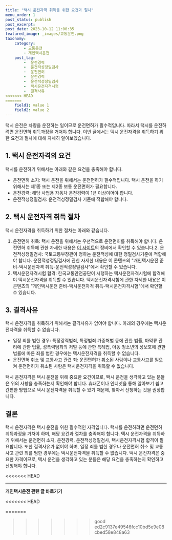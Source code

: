 ```yaml
---
title: "택시 운전자격 취득을 위한 요건과 절차"
menu_order: 1
post_status: publish
post_excerpt: 
post_date: 2023-10-12 11:00:35
featured_image: _images/교통운전.png
taxonomy:
    category:
        - 교통운전
        - 개인택시운전
    post_tag:
        -  운전경력
        -  운전적성정밀검사
        -  운전면허
        -  운전경력
        -  운전적성정밀검사
        -  택시운전자격시험
        -  결격사유
<<<<<<< HEAD
=======
    field1: value 1
    field2: value 2
---
```



택시 운전은 차량을 운전하는 일이므로 운전면허가 필수적입니다. 따라서 택시를 운전하려면 운전면허 취득과정을 거쳐야 합니다. 이번 글에서는 택시 운전자격을 취득하기 위한 요건과 절차에 대해 자세히 알아보겠습니다.

## 1. 택시 운전자격의 요건

택시를 운전하기 위해서는 아래와 같은 요건을 충족해야 합니다.

- 운전면허 소지: 택시 운전을 위해서는 운전면허가 필수적입니다. 택시 운전을 하기 위해서는 제1종 또는 제2종 보통 운전면허가 필요합니다.
- 운전경력: 해당 사업용 자동차 운전경력이 1년 이상이어야 합니다.
- 운전적성정밀검사: 운전적성정밀검사 기준에 적합해야 합니다.

## 2. 택시 운전자격 취득 절차

택시 운전자격을 취득하기 위한 절차는 아래와 같습니다.

1. 운전면허 취득: 택시 운전을 위해서는 우선적으로 운전면허를 취득해야 합니다. 운전면허 취득에 관한 자세한 내용은 [이 사이트](https://egov.kotsa.or.kr/portal/contents.do?menuCode=01050400)의 정비에서 확인할 수 있습니다.2. 운전적성정밀검사: 국토교통부장관이 정하는 운전적성에 대한 정밀검사기준에 적합해야 합니다. 운전적성정밀검사에 관한 자세한 내용은 이 콘텐츠의 "개인택시운전 준비-택시운전자격 취득-운전적성정밀검사"에서 확인할 수 있습니다.
3. 택시운전자격시험 합격: 한국교통안전공단이 시행하는 택시운전자격시험에 합격해야 택시운전자격을 취득할 수 있습니다. 택시운전자격시험에 관한 자세한 내용은 이 콘텐츠의 "개인택시운전 준비-택시운전자격 취득-택시운전자격시험"에서 확인할 수 있습니다.

## 3. 결격사유

택시 운전자격을 취득하기 위해서는 결격사유가 없어야 합니다. 아래의 경우에는 택시운전자격을 취득할 수 없습니다.

- 일정 죄를 범한 경우: 특정강력범죄, 특정범죄 가중처벌 등에 관한 법률, 마약류 관리에 관한 법률, 성폭력범죄의 처벌 등에 관한 특례법, 아동·청소년의 성보호에 관한 법률에 따른 죄를 범한 경우에는 택시운전자격을 취득할 수 없습니다.
- 운전면허 취소 및 교통사고 관련 죄: 운전면허가 취소된 사람이나 교통사고를 일으켜 운전면허가 취소된 사람은 택시운전자격을 취득할 수 없습니다.

택시 운전자격은 택시 운전을 위해 중요한 요건이므로, 택시 운전을 생각하고 있는 분들은 위의 사항을 충족하는지 확인해야 합니다. 휴대폰이나 인터넷을 통해 알아보기 쉽고 간편한 방법으로 택시 운전자격을 취득할 수 있기 때문에, 찾아서 신청하는 것을 권장합니다.

## 결론

택시 운전자격은 택시 운전을 위한 필수적인 자격입니다. 택시를 운전하려면 운전면허 취득과정을 거쳐야 하며, 해당 요건과 절차를 충족해야 합니다. 택시 운전자격을 취득하기 위해서는 운전면허 소지, 운전경력, 운전적성정밀검사, 택시운전자격시험 합격이 필요합니다. 또한 결격사유가 없어야 하며, 일정 죄를 범한 경우나 운전면허 취소 및 교통사고 관련 죄를 범한 경우에는 택시운전자격을 취득할 수 없습니다. 택시 운전자격은 중요한 자격이므로, 택시 운전을 생각하고 있는 분들은 해당 요건을 충족하는지 확인하고 신청해야 합니다.


<<<<<<< HEAD


<!-- wp:separator -->
<hr class="wp-block-separator has-alpha-channel-opacity"/>
<!-- /wp:separator -->

<!-- wp:group {"backgroundColor":"base","layout":{"type":"constrained"}} -->
<div class="wp-block-group has-base-background-color has-background"><!-- wp:paragraph {"align":"center","fontSize":"large"} -->
<p class="has-text-align-center has-large-font-size"><strong>개인택시운전 관련 글 바로가기</strong></p>
<!-- /wp:paragraph -->


<!-- wp:latest-posts
{"categories":[{"id":1441,"count":19,"description":"","link":"https://uknowlaw.com/category/%ea%b0%9c%ec%9d%b8%ed%83%9d%ec%8b%9c%ec%9a%b4%ec%a0%84/","name":"개인택시운전","slug":"개인택시운전","taxonomy":"category","parent":0,"meta":[],"_links":{"self":[{"href":"https://uknowlaw.com/wp-json/wp/v2/categories/1441"}],"collection":[{"href":"https://uknowlaw.com/wp-json/wp/v2/categories"}],"about":[{"href":"https://uknowlaw.com/wp-json/wp/v2/taxonomies/category"}],"wp:post_type":[{"href":"https://uknowlaw.com/wp-json/wp/v2/posts?categories=1441"}],"curies":[{"name":"wp","href":"https://api.w.org/{rel}","templated":true}]}}],"postsToShow":100,"excerptLength":28,"postLayout":"grid","columns":2,"featuredImageAlign":"left","featuredImageSizeSlug":"large","fontSize":"medium"} /--></div>
<<<<<<< HEAD
<!-- /wp:group -->
=======
<!-- /wp:group -->
>>>>>>> good
>>>>>>> ed2c9137e49546fcc10bd5e9e08cbed58e848a63

